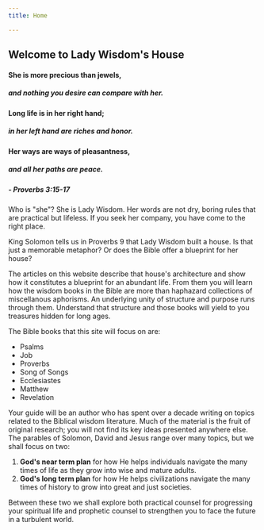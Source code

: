 ```yaml
---
title: Home

---
```

## Welcome to Lady Wisdom's House

#### She is more precious than jewels,
##### and nothing you desire can compare with her.
#### Long life is in her right hand;
##### in her left hand are riches and honor.
#### Her ways are ways of pleasantness,
##### and all her paths are peace.
##### - Proverbs 3:15-17

Who is "she"? She is Lady Wisdom. Her words are not dry, boring rules that are practical but lifeless. If you seek her company, you have come to the right place.

King Solomon tells us in Proverbs 9 that Lady Wisdom built a house. Is that just a memorable metaphor? Or does the Bible offer a blueprint for her house?

The articles on this website describe that house's architecture and show how it constitutes a blueprint for an abundant life. From them you will learn how the wisdom books in the Bible are more than haphazard collections of miscellanous aphorisms. An underlying unity of structure and purpose runs through them. Understand that structure and those books will yield to you treasures hidden for long ages.

The Bible books that this site will focus on are:

  - Psalms
  - Job
  - Proverbs
  - Song of Songs
  - Ecclesiastes
  - Matthew
  - Revelation

Your guide will be an author who has spent over a decade writing on topics related to the Biblical wisdom literature. Much of the material is the fruit of original research; you will not find its key ideas presented anywhere else. The parables of Solomon, David and Jesus range over many topics, but we shall focus on two:

 1. **God's near term plan** for how He helps individuals navigate the many times of life as they grow into wise and mature adults.
 2. **God's long term plan** for how He helps civilizations navigate the many times of history to grow into great and just societies.

Between these two we shall explore both practical counsel for progressing your spiritual life and prophetic counsel to strengthen you to face the future in a turbulent world.

